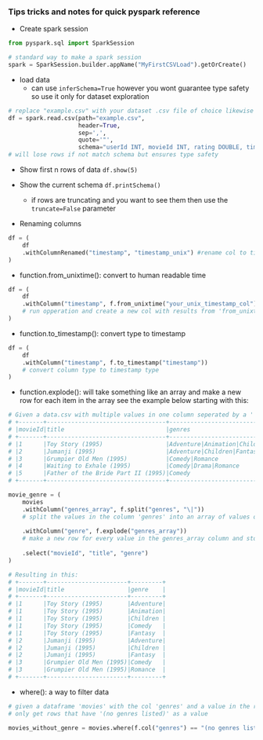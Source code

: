 
### Tips tricks and notes for quick pyspark reference
- Create spark session 
```python
from pyspark.sql import SparkSession

# standard way to make a spark session
spark = SparkSession.builder.appName("MyFirstCSVLoad").getOrCreate()
```

- load data
  - can use ```inferSchema=True``` however you wont guarantee type safety so use it only for dataset exploration
```python
# replace "example.csv" with your dataset .csv file of choice likewise change the schema to the dataset schema too
df = spark.read.csv(path="example.csv", 
                    header=True, 
                    sep=',',
                    quote='"',
                    schema="userId INT, movieId INT, rating DOUBLE, timestamp INT") #schema DDL/DML 
# will lose rows if not match schema but ensures type safety
```
- Show first n rows of data
```df.show(5)```

- Show the current schema ```df.printSchema()```
  - if rows are truncating and you want to see them then use the ```truncate=False``` parameter  

- Renaming columns
```python
df = (
    df
    .withColumnRenamed("timestamp", "timestamp_unix") #rename col to timestamp_unix
)
````

- function.from_unixtime(): convert to human readable time
```python
df = (
    df
    .withColumn("timestamp", f.from_unixtime("your_unix_timestamp_col")) 
    # run opperation and create a new col with results from 'from_unixtime' function
)
```

- function.to_timestamp(): convert type to timestamp
```python
df = (
    df
    .withColumn("timestamp", f.to_timestamp("timestamp"))
    # convert column type to timestamp type
)
```

- function.explode(): will take something like an array and make a new row for each item in the array see the example below
starting with this:

```python
# Given a data.csv with multiple values in one column seperated by a '|' symbol 
# +-------+----------------------------------+-------------------------------------------+
# |movieId|title                             |genres                                     |
# +-------+----------------------------------+-------------------------------------------+
# |1      |Toy Story (1995)                  |Adventure|Animation|Children|Comedy|Fantasy|
# |2      |Jumanji (1995)                    |Adventure|Children|Fantasy                 |
# |3      |Grumpier Old Men (1995)           |Comedy|Romance                             |
# |4      |Waiting to Exhale (1995)          |Comedy|Drama|Romance                       |
# |5      |Father of the Bride Part II (1995)|Comedy                                     |
# +-------+----------------------------------+-------------------------------------------+

movie_genre = (
    movies
    .withColumn("genres_array", f.split("genres", "\|"))
    # split the values in the column 'genres' into an array of values on the '|' symbol
    
    .withColumn("genre", f.explode("genres_array"))
    # make a new row for every value in the genres_array column and store the new value in the genre column
    
    .select("movieId", "title", "genre")
)

# Resulting in this:
# +-------+-----------------------+---------+
# |movieId|title                  |genre    |
# +-------+-----------------------+---------+
# |1      |Toy Story (1995)       |Adventure|
# |1      |Toy Story (1995)       |Animation|
# |1      |Toy Story (1995)       |Children |
# |1      |Toy Story (1995)       |Comedy   |
# |1      |Toy Story (1995)       |Fantasy  |
# |2      |Jumanji (1995)         |Adventure|
# |2      |Jumanji (1995)         |Children |
# |2      |Jumanji (1995)         |Fantasy  |
# |3      |Grumpier Old Men (1995)|Comedy   |
# |3      |Grumpier Old Men (1995)|Romance  |
# +-------+-----------------------+---------+
```

- where(): a way to filter data
```python
# given a dataframe 'movies' with the col 'genres' and a value in the row of '(no genres listed' 
# only get rows that have '(no genres listed)' as a value

movies_without_genre = movies.where(f.col("genres") == "(no genres listed)")

```

